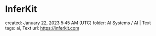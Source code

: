 # InferKit

created: January 22, 2023 5:45 AM (UTC)
folder: AI Systems / AI | Text
tags: ai, Text
url: https://inferkit.com